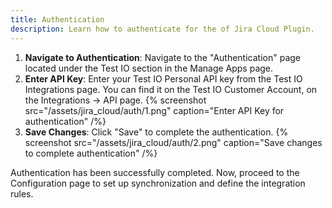 ```yaml
---
title: Authentication
description: Learn how to authenticate for the of Jira Cloud Plugin.
---
```


1. **Navigate to Authentication**: Navigate to the "Authentication" page located under the Test IO section in the Manage Apps page.
2. **Enter API Key**: Enter your Test IO Personal API key from the Test IO Integrations page. You can find it on the Test IO Customer Account, on the Integrations -> API page.
   {% screenshot src="/assets/jira_cloud/auth/1.png" caption="Enter API Key for authentication" /%}
3. **Save Changes**: Click "Save" to complete the authentication.
   {% screenshot src="/assets/jira_cloud/auth/2.png" caption="Save changes to complete authentication" /%}

Authentication has been successfully completed. Now, proceed to the Configuration page to set up synchronization and define the integration rules.
